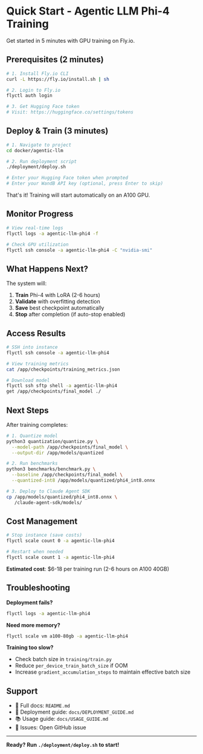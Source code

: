 # Quick Start - Agentic LLM Phi-4 Training

Get started in 5 minutes with GPU training on Fly.io.

## Prerequisites (2 minutes)

```bash
# 1. Install Fly.io CLI
curl -L https://fly.io/install.sh | sh

# 2. Login to Fly.io
flyctl auth login

# 3. Get Hugging Face token
# Visit: https://huggingface.co/settings/tokens
```

## Deploy & Train (3 minutes)

```bash
# 1. Navigate to project
cd docker/agentic-llm

# 2. Run deployment script
./deployment/deploy.sh

# Enter your Hugging Face token when prompted
# Enter your WandB API key (optional, press Enter to skip)
```

That's it! Training will start automatically on an A100 GPU.

## Monitor Progress

```bash
# View real-time logs
flyctl logs -a agentic-llm-phi4 -f

# Check GPU utilization
flyctl ssh console -a agentic-llm-phi4 -C "nvidia-smi"
```

## What Happens Next?

The system will:

1. **Train** Phi-4 with LoRA (2-6 hours)
2. **Validate** with overfitting detection
3. **Save** best checkpoint automatically
4. **Stop** after completion (if auto-stop enabled)

## Access Results

```bash
# SSH into instance
flyctl ssh console -a agentic-llm-phi4

# View training metrics
cat /app/checkpoints/training_metrics.json

# Download model
flyctl ssh sftp shell -a agentic-llm-phi4
get /app/checkpoints/final_model ./
```

## Next Steps

After training completes:

```bash
# 1. Quantize model
python3 quantization/quantize.py \
  --model-path /app/checkpoints/final_model \
  --output-dir /app/models/quantized

# 2. Run benchmarks
python3 benchmarks/benchmark.py \
  --baseline /app/checkpoints/final_model \
  --quantized-int8 /app/models/quantized/phi4_int8.onnx

# 3. Deploy to Claude Agent SDK
cp /app/models/quantized/phi4_int8.onnx \
   /claude-agent-sdk/models/
```

## Cost Management

```bash
# Stop instance (save costs)
flyctl scale count 0 -a agentic-llm-phi4

# Restart when needed
flyctl scale count 1 -a agentic-llm-phi4
```

**Estimated cost**: $6-18 per training run (2-6 hours on A100 40GB)

## Troubleshooting

**Deployment fails?**
```bash
flyctl logs -a agentic-llm-phi4
```

**Need more memory?**
```bash
flyctl scale vm a100-80gb -a agentic-llm-phi4
```

**Training too slow?**
- Check batch size in `training/train.py`
- Reduce `per_device_train_batch_size` if OOM
- Increase `gradient_accumulation_steps` to maintain effective batch size

## Support

- 📖 Full docs: `README.md`
- 🚀 Deployment guide: `docs/DEPLOYMENT_GUIDE.md`
- 📚 Usage guide: `docs/USAGE_GUIDE.md`
- 💬 Issues: Open GitHub issue

---

**Ready? Run `./deployment/deploy.sh` to start!**
